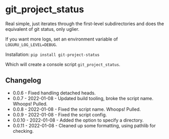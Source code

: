 # git_project_status

Real simple, just iterates through the first-level subdirectories and does the equivalent of git status, only uglier.

If you want more logs, set an environment variable of `LOGURU_LOG_LEVEL=DEBUG`.

Installation: `pip install git-project-status`

Which will create a console script `git_project_status`.

## Changelog

 * 0.0.6 - Fixed handling detached heads.
 * 0.0.7 - 2022-01-08 - Updated build tooling, broke the script name. Whoops! Pulled.
 * 0.0.8 - 2022-01-08 - Fixed the script name. Whoops! Pulled.
 * 0.0.9 - 2022-01-08 - Fixed the script config.
 * 0.0.10 - 2022-01-08 - Added the option to specify a directory.
 * 0.0.11 - 2022-01-08 - Cleaned up some formatting, using pathlib for checking.
